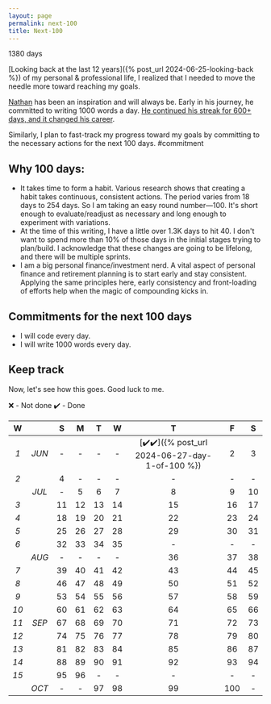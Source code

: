 ```yaml
---
layout: page
permalink: next-100
title: Next-100
---
```

1380 days

[Looking back at the last 12 years]({% post_url 2024-06-25-looking-back %}) of my personal & professional life, I realized that I needed to move the needle more toward reaching my goals. 

[Nathan](https://nathanbarry.com/) has been an inspiration and will always be. Early in his journey, he committed to writing 1000 words a day. [He continued his streak for 600+ days, and it changed his career](https://nathanbarry.com/commitment-changed-career/).


Similarly, I plan to fast-track my progress toward my goals by committing to the necessary actions for the next 100 days. 
#commitment

## Why 100 days:

- It takes time to form a habit. Various research shows that creating a habit takes continuous, consistent actions. The period varies from 18 days to 254 days. So I am taking an easy round number—100. It's short enough to evaluate/readjust as necessary and long enough to experiment with variations. 
- At the time of this writing, I have a little over 1.3K days to hit 40. I don't want to spend more than 10% of those days in the initial stages trying to plan/build. I acknowledge that these changes are going to be lifelong, and there will be multiple sprints. 
- I am a big personal finance/investment nerd. A vital aspect of personal finance and retirement planning is to start early and stay consistent. Applying the same principles here, early consistency and front-loading of efforts help when the magic of compounding kicks in. 

## Commitments for the next 100 days
- I will code every day. 
- I will write 1000 words every day.

## Keep track
Now, let's see how this goes. Good luck to me. 

❌ - Not done ✔️ - Done

|W||S|M|T|W|T|F|S|
| :-: |:-: | :-: | :-: | :-: | :-: | :-: | :-: | :-: 
| *1* |*JUN*|-|-|-|-|[✔️✔️]({% post_url 2024-06-27-day-1-of-100 %})|2|3|
| *2* ||4|-|-|-|-|-|-|
|  |*JUL*|-|5|6|7|8|9|10|
|*3*||11|12|13|14|15|16|17|
|*4*||18|19|20|21|22|23|24|
|*5*||25|26|27|28|29|30|31|
|*6*||32|33|34|35|-|-|-|
||*AUG*|-|-|-|-|36|37|38|
|*7*||39|40|41|42|43|44|45|
|*8*||46|47|48|49|50|51|52|
|*9*||53|54|55|56|57|58|59|
|*10*||60|61|62|63|64|65|66|
|*11*|*SEP*|67|68|69|70|71|72|73|
|*12*||74|75|76|77|78|79|80|
|*13*||81|82|83|84|85|86|87|
|*14*||88|89|90|91|92|93|94|
|*15*||95|96|-|-|-|-|-|
||*OCT*|-|-|97|98|99|100|-|